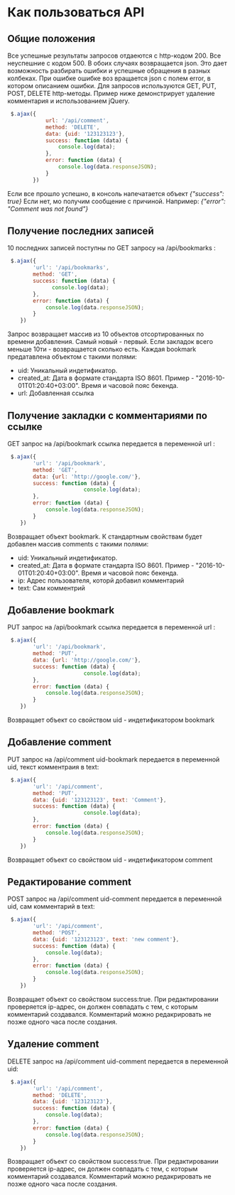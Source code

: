 Как пользоваться API
==============
Общие положения
-----------
Все успешные результаты запросов отдаеются с http-кодом 200. Все неуспешние с кодом 500.
В обоих случаях возвращается json. Это дает возможность разбирать ошибки и успешные обращения в разных колбеках. 
При ошибке ошибке воз вращается json с полем error, в котором описанием ошибки.
Для запросов используются GET, PUT, POST, DELETE http-методы.
Пример ниже демонстрирует удаление комментария и использованием jQuery.
 
```javascript
 $.ajax({
            url: '/api/comment',
            method: 'DELETE',
            data: {uid: '123123123'},
            success: function (data) {
            	console.log(data);
            },
            error: function (data) {
                console.log(data.responseJSON);
            }
        })
```

Если все прошло успешно, в консоль напечатается объект _{"success": true}_
Если нет, мо получим сообщение с причиной. Например:  _{"error": "Comment was not found"}_

Получение последних записей
---------------------------
10 последних записей поступны по GET запросу на /api/bookmarks :
```javascript
 $.ajax({
        'url': '/api/bookmarks',
        method: 'GET',
        success: function (data) {
              console.log(data);
		},
        error: function (data) {
        	console.log(data.responseJSON);
        }
    })
```
Запрос возвращает массив из 10 объектов отсортированных по времени добавления. Самый новый - первый. 
Если закладок всего меньше 10ти - возвращается сколько есть.
Каждая bookmark предатавлена объектом с такими полями:
* uid: Уникальный индетификатор. 
* created_at: Дата в формате стандарта ISO 8601. Пример - "2016-10-01T01:20:40+03:00". Время и часовой пояс бекенда. 
* url: Добавленная ссылка

Получение закладки с комментариями по ссылке
--------------------------------------------
GET запрос на /api/bookmark ссылка передается в переменной url :
```javascript
 $.ajax({
        'url': '/api/bookmark',
        method: 'GET',
        data: {url: 'http://google.com/'},
        success: function (data) {
                    	console.log(data);
		},
        error: function (data) {
        	console.log(data.responseJSON);
        }
    })
```
Возвращает объект bookmark. К стандартным свойствам будет добавлен массив comments c такими полями:
* uid: Уникальный индетификатор.
* created_at: Дата в формате стандарта ISO 8601. Пример - "2016-10-01T01:20:40+03:00". Время и часовой пояс бекенда.
* ip: Адрес пользователя, которй добавил комментарий
* text: Сам комментрий



Добавление bookmark
--------------------------------------------
PUT запрос на /api/bookmark ссылка передается в переменной url :
```javascript
 $.ajax({
        'url': '/api/bookmark',
        method: 'PUT',
        data: {url: 'http://google.com/'},
        success: function (data) {
                    	console.log(data);
		},
        error: function (data) {
        	console.log(data.responseJSON);
        }
    })
```
Возвращает объект со свойством uid - индетификатором bookmark

Добавление comment
--------------------------------------------
PUT запрос на /api/comment uid-bookmark передается в переменной uid, текст комментраия в text:
```javascript
 $.ajax({
        'url': '/api/comment',
        method: 'PUT',
        data: {uid: '123123123', text: 'Comment'},
        success: function (data) {
                    	console.log(data);
		},
        error: function (data) {
        	console.log(data.responseJSON);
        }
    })
```
Возвращает объект со свойством uid - индетификатором comment


Редактирование comment
--------------------------------------------
POST запрос на /api/comment uid-comment передается в переменной uid, сам комментарий в text:
```javascript
 $.ajax({
        'url': '/api/comment',
        method: 'POST',
        data: {uid: '123123123', text: 'new comment'},
        success: function (data) {
            console.log(data);
		},
        error: function (data) {
        	console.log(data.responseJSON);
        }
    })
```
Возвращает объект со свойством success:true. При редактировании проверяется ip-адрес, он должен совпадать с тем, с которым комментарий создавался.
Комментарий можно редакрировать не позже одного часа после создания.


Удаление comment
--------------------------------------------
DELETE запрос на /api/comment uid-comment передается в переменной uid:
```javascript
 $.ajax({
        'url': '/api/comment',
        method: 'DELETE',
        data: {uid: '123123123'},
        success: function (data) {
            console.log(data);
		},
        error: function (data) {
        	console.log(data.responseJSON);
        }
    })
```
Возвращает объект со свойством success:true. При редактировании проверяется ip-адрес, он должен совпадать с тем, с которым комментарий создавался.
Комментарий можно редакрировать не позже одного часа после создания.